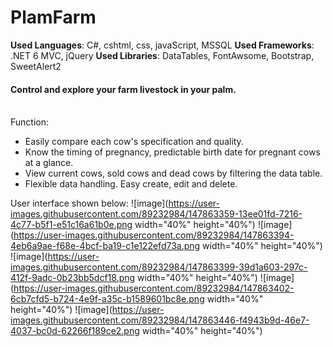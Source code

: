 # PlamFarm
**Used Languages**: C#, cshtml, css, javaScript, MSSQL
**Used Frameworks**: .NET 6 MVC, jQuery
**Used Libraries**: DataTables, FontAwsome, Bootstrap, SweetAlert2

#### Control and explore your farm livestock in your palm.
<br/>Function:
* Easily compare each cow's specification and quality.
* Know the timing of pregnancy, predictable birth date for pregnant cows at a glance.
* View current cows, sold cows and dead cows by filtering the data table.
* Flexible data handling. Easy create, edit and delete.

User interface shown below:
![image](https://user-images.githubusercontent.com/89232984/147863359-13ee01fd-7216-4c77-b5f1-e51c16a61b0e.png width="40%" height="40%")
![image](https://user-images.githubusercontent.com/89232984/147863394-4eb6a9ae-f68e-4bcf-ba19-c1e122efd73a.png width="40%" height="40%")
![image](https://user-images.githubusercontent.com/89232984/147863399-39d1a603-297c-412f-9adc-0b23bb5dcf18.png width="40%" height="40%")
![image](https://user-images.githubusercontent.com/89232984/147863402-6cb7cfd5-b724-4e9f-a35c-b1589601bc8e.png width="40%" height="40%")
![image](https://user-images.githubusercontent.com/89232984/147863446-f4943b9d-46e7-4037-bc0d-62266f189ce2.png width="40%" height="40%")




